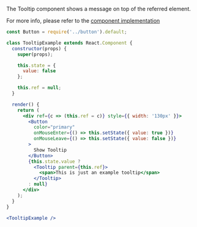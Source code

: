 The Tooltip component shows a message on top of the referred element.

For more info, please refer to the <a href="https://github.com/gazpachu/sugui/tree/master/src/components/tooltip/index.jsx" target="_blank">component implementation</a>

```jsx
const Button = require('../button').default;

class TooltipExample extends React.Component {
  constructor(props) {
    super(props);

    this.state = {
      value: false
    };

    this.ref = null;
  }

  render() {
    return (
      <div ref={c => (this.ref = c)} style={{ width: '130px' }}>
        <Button
          color="primary"
          onMouseEnter={() => this.setState({ value: true })}
          onMouseLeave={() => this.setState({ value: false })}
        >
          Show Tooltip
        </Button>
        {this.state.value ?
          <Tooltip parent={this.ref}>
            <span>This is just an example tooltip</span>
          </Tooltip>
        : null}
      </div>
    );
  }
}

<TooltipExample />
```
